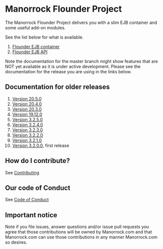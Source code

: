 
# Manorrock Flounder Project

The Manorrock Flounder Project delivers you with a slim EJB container and
some useful add-on modules.

See the list below for what is available.

1. [Flounder EJB container](flounder/README.md)
2. [Flounder EJB API](flounder-ejb/README.md)

Note the documentation for the master branch might show features that are NOT 
yet available as it is under active development. Please see the documentation
for the release you are using in the links below.

## Documentation for older releases

1. [Version 20.5.0](https://github.com/manorrock/piranha/tree/v20.5.0)
1. [Version 20.4.0](https://github.com/manorrock/piranha/tree/v20.4.0)
1. [Version 20.3.0](https://github.com/manorrock/piranha/tree/v20.3.0)
1. [Version 19.12.0](https://github.com/manorrock/piranha/tree/v19.12.0)
1. [Version 3.2.5.0](https://github.com/manorrock/piranha/tree/v3.2.5.0)
1. [Version 3.2.4.0](https://github.com/manorrock/piranha/tree/v3.2.4.0)
1. [Version 3.2.3.0](https://github.com/manorrock/piranha/tree/v3.2.3.0)
1. [Version 3.2.2.0](https://github.com/manorrock/piranha/tree/v3.2.2.0)
1. [Version 3.2.1.0](https://github.com/manorrock/piranha/tree/v3.2.1.0)
1. [Version 3.2.0.0](https://github.com/manorrock/piranha/tree/v3.2.0.0), first release

## How do I contribute?

See [Contributing](CONTRIBUTING.md)

## Our code of Conduct

See [Code of Conduct](CODE_OF_CONDUCT.md)

## Important notice

Note if you file issues, answer questions and/or issue pull requests you agree
that those contributions will be owned by Manorrock.com and that Manorrock.com 
can use those contributions in any manner Manorrock.com so desires.
